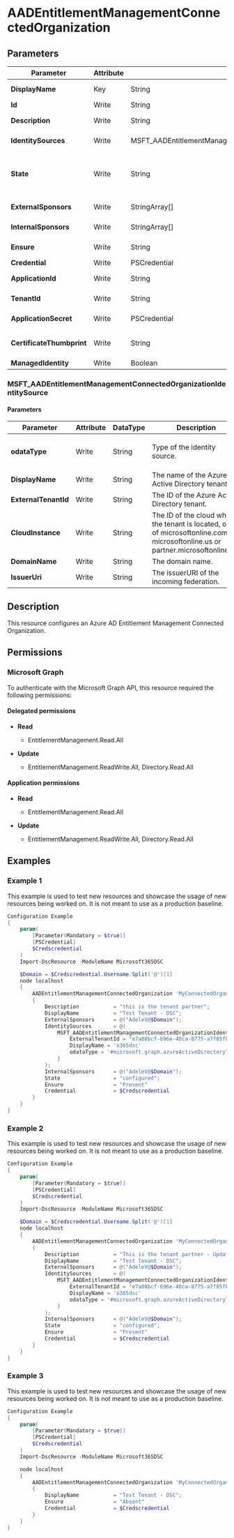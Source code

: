 ﻿# AADEntitlementManagementConnectedOrganization

## Parameters

| Parameter | Attribute | DataType | Description | Allowed Values |
| --- | --- | --- | --- | --- |
| **DisplayName** | Key | String | The display name of the connected organization. | |
| **Id** | Write | String | The Id of the Connected organization object. | |
| **Description** | Write | String | The description of the connected organization. | |
| **IdentitySources** | Write | MSFT_AADEntitlementManagementConnectedOrganizationIdentitySource[] | The identity sources in this connected organization. | |
| **State** | Write | String | The state of a connected organization defines whether assignment policies with requestor scope type AllConfiguredConnectedOrganizationSubjects are applicable or not. | `configured`, `proposed`, `unknownFutureValue` |
| **ExternalSponsors** | Write | StringArray[] | Collection of objectID of extenal sponsors. the sponsor can be a user or a group. | |
| **InternalSponsors** | Write | StringArray[] | Collection of objectID of internal sponsors. the sponsor can be a user or a group. | |
| **Ensure** | Write | String | Present ensures the policy exists, absent ensures it is removed. | `Present`, `Absent` |
| **Credential** | Write | PSCredential | Credentials of the Intune Admin | |
| **ApplicationId** | Write | String | Id of the Azure Active Directory application to authenticate with. | |
| **TenantId** | Write | String | Id of the Azure Active Directory tenant used for authentication. | |
| **ApplicationSecret** | Write | PSCredential | Secret of the Azure Active Directory tenant used for authentication. | |
| **CertificateThumbprint** | Write | String | Thumbprint of the Azure Active Directory application's authentication certificate to use for authentication. | |
| **ManagedIdentity** | Write | Boolean | Managed ID being used for authentication. | |

### MSFT_AADEntitlementManagementConnectedOrganizationIdentitySource

#### Parameters

| Parameter | Attribute | DataType | Description | Allowed Values |
| --- | --- | --- | --- | --- |
| **odataType** | Write | String | Type of the identity source. | `#microsoft.graph.azureActiveDirectoryTenant`, `#microsoft.graph.crossCloudAzureActiveDirectoryTenant`, `#microsoft.graph.domainIdentitySource`, `#microsoft.graph.externalDomainFederation` |
| **DisplayName** | Write | String | The name of the Azure Active Directory tenant. | |
| **ExternalTenantId** | Write | String | The ID of the Azure Active Directory tenant. | |
| **CloudInstance** | Write | String | The ID of the cloud where the tenant is located, one of microsoftonline.com, microsoftonline.us or partner.microsoftonline.cn. | |
| **DomainName** | Write | String | The domain name. | |
| **IssuerUri** | Write | String | The issuerURI of the incoming federation. | |


## Description

This resource configures an Azure AD Entitlement Management Connected Organization.

## Permissions

### Microsoft Graph

To authenticate with the Microsoft Graph API, this resource required the following permissions:

#### Delegated permissions

- **Read**

    - EntitlementManagement.Read.All

- **Update**

    - EntitlementManagement.ReadWrite.All, Directory.Read.All

#### Application permissions

- **Read**

    - EntitlementManagement.Read.All

- **Update**

    - EntitlementManagement.ReadWrite.All, Directory.Read.All

## Examples

### Example 1

This example is used to test new resources and showcase the usage of new resources being worked on.
It is not meant to use as a production baseline.

```powershell
Configuration Example
{
    param(
        [Parameter(Mandatory = $true)]
        [PSCredential]
        $Credscredential
    )
    Import-DscResource -ModuleName Microsoft365DSC

    $Domain = $Credscredential.Username.Split('@')[1]
    node localhost
    {
        AADEntitlementManagementConnectedOrganization 'MyConnectedOrganization'
        {
            Description           = "this is the tenant partner";
            DisplayName           = "Test Tenant - DSC";
            ExternalSponsors      = @("AdeleV@$Domain");
            IdentitySources       = @(
                MSFT_AADEntitlementManagementConnectedOrganizationIdentitySource{
                    ExternalTenantId = "e7a80bcf-696e-40ca-8775-a7f85fbb3ebc"
                    DisplayName = 'o365dsc'
                    odataType = '#microsoft.graph.azureActiveDirectoryTenant'
                }
            );
            InternalSponsors      = @("AdeleV@$Domain");
            State                 = "configured";
            Ensure                = "Present"
            Credential            = $Credscredential
        }
    }
}
```

### Example 2

This example is used to test new resources and showcase the usage of new resources being worked on.
It is not meant to use as a production baseline.

```powershell
Configuration Example
{
    param(
        [Parameter(Mandatory = $true)]
        [PSCredential]
        $Credscredential
    )
    Import-DscResource -ModuleName Microsoft365DSC

    $Domain = $Credscredential.Username.Split('@')[1]
    node localhost
    {
        AADEntitlementManagementConnectedOrganization 'MyConnectedOrganization'
        {
            Description           = "This is the tenant partner - Updated"; # Updated Property
            DisplayName           = "Test Tenant - DSC";
            ExternalSponsors      = @("AdeleV@$Domain");
            IdentitySources       = @(
                MSFT_AADEntitlementManagementConnectedOrganizationIdentitySource{
                    ExternalTenantId = "e7a80bcf-696e-40ca-8775-a7f85fbb3ebc"
                    DisplayName = 'o365dsc'
                    odataType = '#microsoft.graph.azureActiveDirectoryTenant'
                }
            );
            InternalSponsors      = @("AdeleV@$Domain");
            State                 = "configured";
            Ensure                = "Present"
            Credential            = $Credscredential
        }
    }
}
```

### Example 3

This example is used to test new resources and showcase the usage of new resources being worked on.
It is not meant to use as a production baseline.

```powershell
Configuration Example
{
    param(
        [Parameter(Mandatory = $true)]
        [PSCredential]
        $Credscredential
    )
    Import-DscResource -ModuleName Microsoft365DSC

    node localhost
    {
        AADEntitlementManagementConnectedOrganization 'MyConnectedOrganization'
        {
            DisplayName           = "Test Tenant - DSC";
            Ensure                = "Absent"
            Credential            = $Credscredential
        }
    }
}
```

